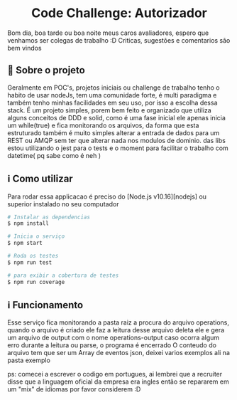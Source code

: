 <h1 align="center">
    Code Challenge: Autorizador
</h1>

Bom dia, boa tarde ou boa noite meus caros avaliadores, espero que venhamos ser colegas de trabalho :D
Criticas, sugestões e comentarios são bem vindos

## :rocket: Sobre o projeto
  Geralmente em POC's, projetos iniciais ou challenge de trabalho tenho o habito de usar nodeJs, tem uma comunidade forte, é multi paradigma e também tenho minhas facilidades em seu uso, por isso a escolha dessa stack.
  É um projeto simples, porem bem feito e organizado que utiliza alguns conceitos de DDD e solid, como é uma fase inicial ele apenas inicia um while(true) e fica monitorando os arquivos, da forma que esta estruturado também é muito simples alterar a entrada de dados para um REST ou AMQP sem ter que alterar nada nos modulos de dominio.
  das libs estou utilizando o jest para o tests e o moment para facilitar o trabalho com datetime( pq sabe como é neh )

## :information_source: Como utilizar
Para rodar essa applicacao é preciso do [Node.js v10.16][nodejs] ou superior instalado no seu computador
```bash
# Instalar as dependencias
$ npm install

# Inicia o serviço
$ npm start

# Roda os testes
$ npm run test

# para exibir a cobertura de testes
$ npm run coverage
```

## :information_source: Funcionamento
Esse serviço fica monitorando a pasta raiz a procura do arquivo operations, quando o arquivo é criado ele faz a leitura desse arquivo deleta ele e gera um arquivo de output com o nome operations-output
caso ocorra algum erro durante a leitura ou parse, o programa é encerrado
O conteudo do arquivo tem que ser um Array de eventos json, deixei varios exemplos ali na pasta exemplo


ps: comecei a escrever o codigo em portugues, ai lembrei que a recruiter disse que a linguagem oficial da empresa era ingles
então se repararem em um "mix" de idiomas por favor considerem :D
